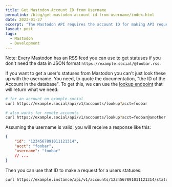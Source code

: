 ```yaml
---
title: Get Mastodon Account ID from Username
permalink: /blog/get-mastodon-account-id-from-username/index.html
date: 2023-01-27
excerpt: "The Mastodon API requires the account ID for making API requests"
layout: post
tags:
  - Mastodon
  - Development
---
```


Note: Every Mastodon has an RSS feed you can use to get statuses if you don't need the data in JSON format `https://example.social/@foobar.rss`.

If you want to get a user's statuses from Mastodon you can't just look these up with the username. You need, to quote the documentation, "the ID of the Account in the database". To get this, we can use the [lookup endpoint](https://docs.joinmastodon.org/methods/accounts/#lookup) that will return what we need:

```bash
# for an account on example.social
curl https://example.social/api/v1/accounts/lookup?acct=foobar

# also works for remote accounts
curl https://example.social/api/v1/accounts/lookup?acct=foobar@another.social
```

Assuming the username is valid, you will receive a response like this:

```json
{
    "id": "1234567891011121314",
    "acct": "foobar",
    "username": "foobar"
    // ...
}
```

Then you can use that ID to make a request for a users statuses:

```bash
curl https://example.instance/api/v1/accounts/1234567891011121314/statuses
```
